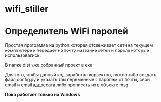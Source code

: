 # wifi_stiller

<h1>Определитель WiFi паролей</h1>

<p>Простая программа на python которая отслеживает сети на текущем компъютере и передаёт на почту название сетей и пароли которые использовались.</p>
<p>В папке dist уже собранный проект в exe</p>
<p>Для того, чтобы данный код заработал корректно, нужно либо создать файл config.py и указать там переменные с паролем от почты, свой email и email аддресата либо прописать их в объекте msg</p>

<p><strong>Пока работает только на Windows</strong></p>
